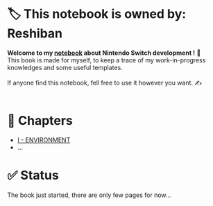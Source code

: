 # 🏷 This notebook is owned by: Reshiban

**Welcome to my [notebook](../../) about Nintendo Switch development !** 📕<br>
This book is made for myself, to keep a trace of my work-in-progress knowledges and some useful templates.<br>
<br>
If anyone find this notebook, fell free to use it however you want. ✍<br>
<br>

# 📖 Chapters
- [I - ENVIRONMENT](./notebook/001%20-%20ENVIRONMENT.md)
- ...


# ✅ Status

The book just started, there are only few pages for now...<br>
